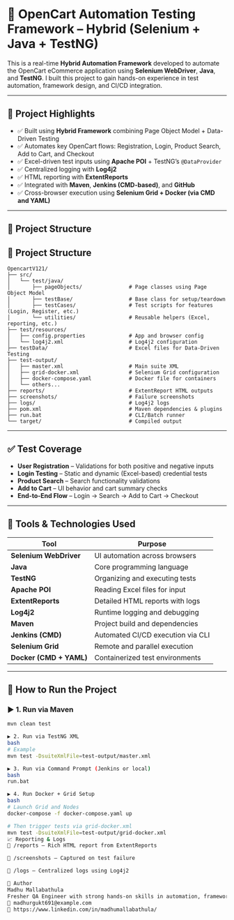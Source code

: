 # 🛒 OpenCart Automation Testing Framework – Hybrid (Selenium + Java + TestNG)

This is a real-time **Hybrid Automation Framework** developed to automate the OpenCart eCommerce application using **Selenium WebDriver**, **Java**, and **TestNG**. I built this project to gain hands-on experience in test automation, framework design, and CI/CD integration.

---

## 📌 Project Highlights

- ✅ Built using **Hybrid Framework** combining Page Object Model + Data-Driven Testing
- ✅ Automates key OpenCart flows: Registration, Login, Product Search, Add to Cart, and Checkout
- ✅ Excel-driven test inputs using **Apache POI** + TestNG’s `@DataProvider`
- ✅ Centralized logging with **Log4j2**
- ✅ HTML reporting with **ExtentReports**
- ✅ Integrated with **Maven**, **Jenkins (CMD-based)**, and **GitHub**
- ✅ Cross-browser execution using **Selenium Grid + Docker (via CMD and YAML)**

---

## 🧩 Project Structure
## 🌿 Project Structure

```
OpencartV121/
├── src/
│   └── test/java/
│       ├── pageObjects/               # Page classes using Page Object Model
│       ├── testBase/                  # Base class for setup/teardown
│       ├── testCases/                 # Test scripts for features (Login, Register, etc.)
│       └── utilities/                 # Reusable helpers (Excel, reporting, etc.)
├── test/resources/
│   ├── config.properties              # App and browser config
│   └── log4j2.xml                     # Log4j2 configuration
├── testData/                          # Excel files for Data-Driven Testing
├── test-output/
│   ├── master.xml                     # Main suite XML
│   ├── grid-docker.xml                # Selenium Grid configuration
│   ├── docker-compose.yaml            # Docker file for containers
│   └── others...
├── reports/                           # ExtentReport HTML outputs
├── screenshots/                       # Failure screenshots
├── logs/                              # Log4j2 logs
├── pom.xml                            # Maven dependencies & plugins
├── run.bat                            # CLI/Batch runner
└── target/                            # Compiled output
```


---

## ✅ Test Coverage

- **User Registration** – Validations for both positive and negative inputs
- **Login Testing** – Static and dynamic (Excel-based) credential tests
- **Product Search** – Search functionality validations
- **Add to Cart** – UI behavior and cart summary checks
- **End-to-End Flow** – Login → Search → Add to Cart → Checkout

---

## 🧪 Tools & Technologies Used

| Tool              | Purpose                                 |
|------------------|------------------------------------------|
| **Selenium WebDriver** | UI automation across browsers       |
| **Java**              | Core programming language            |
| **TestNG**            | Organizing and executing tests       |
| **Apache POI**        | Reading Excel files for input        |
| **ExtentReports**     | Detailed HTML reports with logs      |
| **Log4j2**            | Runtime logging and debugging        |
| **Maven**             | Project build and dependencies       |
| **Jenkins (CMD)**     | Automated CI/CD execution via CLI    |
| **Selenium Grid**     | Remote and parallel execution        |
| **Docker (CMD + YAML)**| Containerized test environments     |

---

## 🚀 How to Run the Project

### ▶️ 1. Run via Maven
```bash
mvn clean test

▶️ 2. Run via TestNG XML
bash
# Example
mvn test -DsuiteXmlFile=test-output/master.xml

▶️ 3. Run via Command Prompt (Jenkins or local)
bash
run.bat

▶️ 4. Run Docker + Grid Setup
bash
# Launch Grid and Nodes
docker-compose -f docker-compose.yaml up

# Then trigger tests via grid-docker.xml
mvn test -DsuiteXmlFile=test-output/grid-docker.xml
📈 Reporting & Logs
📁 /reports – Rich HTML report from ExtentReports

📁 /screenshots – Captured on test failure

📁 /logs – Centralized logs using Log4j2

👤 Author
Madhu Mallabathula
Fresher QA Engineer with strong hands-on skills in automation, framework development, and continuous integration.
📧 madhurgukt691@example.com
🔗 https://www.linkedin.com/in/madhumallabathula/


